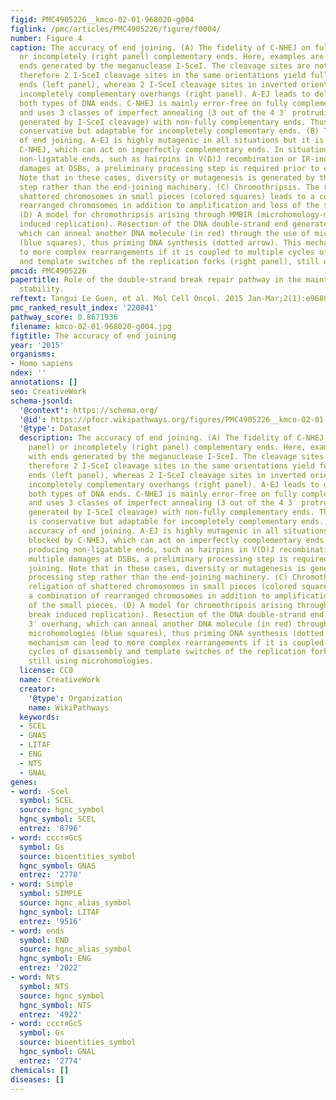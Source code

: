 ```yaml
---
figid: PMC4905226__kmco-02-01-968020-g004
figlink: /pmc/articles/PMC4905226/figure/f0004/
number: Figure 4
caption: The accuracy of end joining. (A) The fidelity of C-NHEJ on fully (left panel)
  or incompletely (right panel) complementary ends. Here, examples are given with
  ends generated by the meganuclease I-SceI. The cleavage sites are not palindromic
  therefore 2 I-SceI cleavage sites in the same orientations yield fully complementary
  ends (left panel), whereas 2 I-SceI cleavage sites in inverted orientation yield
  incompletely complementary overhangs (right panel). A-EJ leads to deletions with
  both types of DNA ends. C-NHEJ is mainly error-free on fully complementary ends
  and uses 3 classes of imperfect annealing (3 out of the 4 3′ protruding nucleotides
  generated by I-SceI cleavage) with non-fully complementary ends. Thus, C-NHEJ is
  conservative but adaptable for incompletely complementary ends. (B) The actual accuracy
  of end joining. A-EJ is highly mutagenic in all situations but it is blocked by
  C-NHEJ, which can act on imperfectly complementary ends. In situations producing
  non-ligatable ends, such as hairpins in V(D)J recombination or IR-induced multiple
  damages at DSBs, a preliminary processing step is required prior to end joining.
  Note that in these cases, diversity or mutagenesis is generated by the processing
  step rather than the end-joining machinery. (C) Chromothripsis. The religation of
  shattered chromosomes in small pieces (colored squares) leads to a combination of
  rearranged chromosomes in addition to amplification and loss of the small pieces.
  (D) A model for chromothripsis arising through MMBIR (microhomology-mediated break
  induced replication). Resection of the DNA double-strand end generates a 3′ overhang,
  which can anneal another DNA molecule (in red) through the use of microhomologies
  (blue squares), thus priming DNA synthesis (dotted arrow). This mechanism can lead
  to more complex rearrangements if it is coupled to multiple cycles of disassembly
  and template switches of the replication forks (right panel), still using microhomologies.
pmcid: PMC4905226
papertitle: Role of the double-strand break repair pathway in the maintenance of genomic
  stability.
reftext: Tangui Le Guen, et al. Mol Cell Oncol. 2015 Jan-Mar;2(1):e968020.
pmc_ranked_result_index: '220841'
pathway_score: 0.8671936
filename: kmco-02-01-968020-g004.jpg
figtitle: The accuracy of end joining
year: '2015'
organisms:
- Homo sapiens
ndex: ''
annotations: []
seo: CreativeWork
schema-jsonld:
  '@context': https://schema.org/
  '@id': https://pfocr.wikipathways.org/figures/PMC4905226__kmco-02-01-968020-g004.html
  '@type': Dataset
  description: The accuracy of end joining. (A) The fidelity of C-NHEJ on fully (left
    panel) or incompletely (right panel) complementary ends. Here, examples are given
    with ends generated by the meganuclease I-SceI. The cleavage sites are not palindromic
    therefore 2 I-SceI cleavage sites in the same orientations yield fully complementary
    ends (left panel), whereas 2 I-SceI cleavage sites in inverted orientation yield
    incompletely complementary overhangs (right panel). A-EJ leads to deletions with
    both types of DNA ends. C-NHEJ is mainly error-free on fully complementary ends
    and uses 3 classes of imperfect annealing (3 out of the 4 3′ protruding nucleotides
    generated by I-SceI cleavage) with non-fully complementary ends. Thus, C-NHEJ
    is conservative but adaptable for incompletely complementary ends. (B) The actual
    accuracy of end joining. A-EJ is highly mutagenic in all situations but it is
    blocked by C-NHEJ, which can act on imperfectly complementary ends. In situations
    producing non-ligatable ends, such as hairpins in V(D)J recombination or IR-induced
    multiple damages at DSBs, a preliminary processing step is required prior to end
    joining. Note that in these cases, diversity or mutagenesis is generated by the
    processing step rather than the end-joining machinery. (C) Chromothripsis. The
    religation of shattered chromosomes in small pieces (colored squares) leads to
    a combination of rearranged chromosomes in addition to amplification and loss
    of the small pieces. (D) A model for chromothripsis arising through MMBIR (microhomology-mediated
    break induced replication). Resection of the DNA double-strand end generates a
    3′ overhang, which can anneal another DNA molecule (in red) through the use of
    microhomologies (blue squares), thus priming DNA synthesis (dotted arrow). This
    mechanism can lead to more complex rearrangements if it is coupled to multiple
    cycles of disassembly and template switches of the replication forks (right panel),
    still using microhomologies.
  license: CC0
  name: CreativeWork
  creator:
    '@type': Organization
    name: WikiPathways
  keywords:
  - SCEL
  - GNAS
  - LITAF
  - ENG
  - NTS
  - GNAL
genes:
- word: -Scel
  symbol: SCEL
  source: hgnc_symbol
  hgnc_symbol: SCEL
  entrez: '8796'
- word: ссстяGсS
  symbol: Gs
  source: bioentities_symbol
  hgnc_symbol: GNAS
  entrez: '2778'
- word: Simple
  symbol: SIMPLE
  source: hgnc_alias_symbol
  hgnc_symbol: LITAF
  entrez: '9516'
- word: ends
  symbol: END
  source: hgnc_alias_symbol
  hgnc_symbol: ENG
  entrez: '2022'
- word: Nts
  symbol: NTS
  source: hgnc_symbol
  hgnc_symbol: NTS
  entrez: '4922'
- word: ссстяGсS
  symbol: Gs
  source: bioentities_symbol
  hgnc_symbol: GNAL
  entrez: '2774'
chemicals: []
diseases: []
---
```

